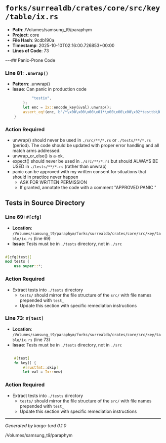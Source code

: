 # `forks/surrealdb/crates/core/src/key/table/ix.rs`

- **Path**: /Volumes/samsung_t9/paraphym
- **Project**: core
- **File Hash**: 9cdb190a  
- **Timestamp**: 2025-10-10T02:16:00.726853+00:00  
- **Lines of Code**: 73

---## Panic-Prone Code


### Line 81: `.unwrap()`

- **Pattern**: .unwrap()
- **Issue**: Can panic in production code

```rust
			"testix",
		);
		let enc = Ix::encode_key(&val).unwrap();
		assert_eq!(enc, b"/*\x00\x00\x00\x01*\x00\x00\x00\x02*testtb\0!ixtestix\0");
	}
```

### Action Required

- unwrap() should never be used in `./src/**/*.rs` or `./tests/**/*.rs` (period). The code should be updated with proper error handling and all match arms addressed.
- unwrap_or_else() is a-ok. 
- expect() should never be used in `./src/**/*.rs` but should ALWAYS BE USED in `./tests/**/*.rs` (rather than unwrap)
- panic can be approved with my written consent for situations that should in practice never happen  
  - ASK FOR WRITTEN PERMISSION
  - If granted, annotate the code with a comment "APPROVED PANIC "

## Tests in Source Directory


### Line 69: `#[cfg]`

- **Location**: `/Volumes/samsung_t9/paraphym/forks/surrealdb/crates/core/src/key/table/ix.rs` (line 69)
- **Issue**: Tests must be in `./tests` directory, not in `./src`

```rust

#[cfg(test)]
mod tests {
	use super::*;

```

### Action Required

- Extract tests into `./tests` directory
  - `tests/` should mirror the file structure of the `src/` with file names prepended with `test_`
  - Update this section with specific remediation instructions
  


### Line 73: `#[test]`

- **Location**: `/Volumes/samsung_t9/paraphym/forks/surrealdb/crates/core/src/key/table/ix.rs` (line 73)
- **Issue**: Tests must be in `./tests` directory, not in `./src`

```rust

	#[test]
	fn key() {
		#[rustfmt::skip]
		let val = Ix::new(
```

### Action Required

- Extract tests into `./tests` directory
  - `tests/` should mirror the file structure of the `src/` with file names prepended with `test_`
  - Update this section with specific remediation instructions
  

---

*Generated by kargo-turd 0.1.0*

/Volumes/samsung_t9/paraphym